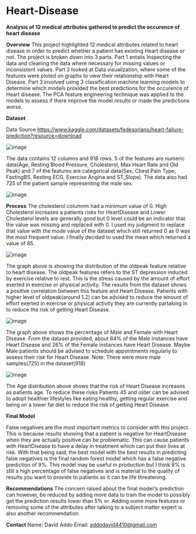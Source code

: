# Heart-Disease

**Analysis of 12 medical attributes gathered to predict the occurence of heart disease**

**Overview**
This project highlighted 12 medical attributes related to heart disease in order to predict whether a patient has existing Heart disease or not. The project is broken down into 3 parts. Part 1 entails Inspecting the data and cleaning the data where necessary for missing values or inconsistent values. Part 2 looked at Data visualization, where some of the features were ploted on graphs to view their relationship with Heart Disease. Part 3 involved using 3 classification machine learning models to determine which models provided the best predictions for the occurence of Heart disease. The PCA feature engineering technique was applied to the models to assess if there improve the model results or made the predictions worse. 


**Dataset**

Data Source
https://www.kaggle.com/datasets/fedesoriano/heart-failure-prediction?resource=download

![image](https://user-images.githubusercontent.com/103012497/186909051-55ee01c3-4937-4654-b7dd-e8ac9c54d402.png)

The data contains 12 columns and 918 rows. 5 of the features are numeric data(Age, Resting Blood Pressure, Cholesterol, Max Heart Rate and Old Peak) and 7 of the features are categorical data(Sex, Chest Pain Type, FastingBS, Resting ECG, Exercise Angina and ST_Slope). The data also had 725 of the patient sample representing the male sex.

![image](https://user-images.githubusercontent.com/103012497/186911796-c67b2242-f222-47da-99d4-f8638b28177c.png)

**Process**
The cholesterol columnm had a minimum value of 0. High Cholesterol increases a patients risks for HeartDisease and Lower Cholesterol levels are generally good but 0 level could be an indicator that the value was missing and replaced with 0. I used my judgment to replace that value with the mode value of the dataset which still returned 0 as 0 was the most frequent value. I finally decided to used the mean which returned a value of 85.



![image](https://user-images.githubusercontent.com/103012497/186914712-472a3161-7ed7-44b3-9f88-575b94f4c313.png)

The graph above is showing the distribution of the oldpeak feature relative to heart disease. The oldpeak features refers to the ST depression induced by exercise relative to rest. This is the stress caused by the amount of effort exerted in exercise or physical activity. The results from the dataset shows a positive correlation between this feature and Heart Disease. Patients with higher level of oldpeak(around 1.2) can be advised to reduce the amount of effort exerted in exercise or physical activity they are currently partaking in to reduce the risk of getting Heart Disease.


![image](https://user-images.githubusercontent.com/103012497/186916068-830f7112-43cd-44c3-b3fa-b2f6e12d21ec.png)

The graph above shows the percentage of Male and Female with Heart Disease. From the dataset provided, about 64% of the Male instances have Heart Disease and 26% of the Female instances have Heart Disease. Maybe Male patients should be advised to schedule appointments regularly to assess their risk for Heart Disease. Note: There were more male samples(725) in the dataset(918)


![image](https://user-images.githubusercontent.com/103012497/186916488-6a76ca5f-7360-4dca-80b6-10dc45c422fe.png)

The Age distribution above shows that the risk of Heart Disease increases as patients age. To reduce these risks Patients 45 and older can be advised to adopt healthier lifestyles like eating healthy, getting regular exercise and being on a lower fat diet to reduce the risk of getting Heart Disease.



**Final Model**

False negatives are the most important metrics to consider with this project. This is because results showing that a patient is negative for HeartDisease when they are actually positive can be problematic. This can cause patients with HeartDisease to have a delay in treatment which can put their lives at risk. With that being said, the best model with the best results in predicting false negatives is the final random forest model which has a false negative prediction of 9%. This model may be useful in production but I think 9% is still a high percentage of false negatives and is material to the quality of results you want to provide to patients as it can be life threatening.


**Recommendations**
The concern raised about the final model's prediction can however, be reduced by adding more data to train the model to possibly get the prediction results lower than 5% or. Adding some more features or removing some of the attributes after talking to a subject matter expert is also another recommendation.

**Contact**
Name: David Addo
Email: [addodavid4410@gmail.com](url)
